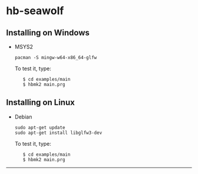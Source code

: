 # hb-seawolf

## Installing on Windows

- MSYS2

   ```
   pacman -S mingw-w64-x86_64-glfw
   ```
   To test it, type:

   ```
      $ cd examples/main
      $ hbmk2 main.prg
   ```

## Installing on Linux

- Debian

   ```
   sudo apt-get update
   sudo apt-get install libglfw3-dev
   ```
   To test it, type:

   ```
      $ cd examples/main
      $ hbmk2 main.prg
   ```
---
